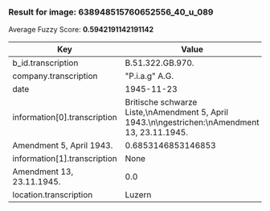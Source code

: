 ### Result for image: 638948515760652556_40_u_089
Average Fuzzy Score: **0.5942191142191142**
<small>

| Key | Value | Ground Truth | Score |
| --- | --- | --- | --- |
| b_id.transcription | B.51.322.GB.970. | B.51.322.GB.970. | 1.0 |
| company.transcription | "P.i.a.g" A.G. | "Piag" A.G. | 0.88 |
| date | 1945-11-23 |  | 0.0 |
| information[0].transcription | Britische schwarze Liste,\nAmendment 5, April 1943.\n\ngestrichen:\nAmendment 13, 23.11.1945. | Britische schwarze Liste,
Amendment 5, April 1943. | 0.6853146853146853 |
| information[1].transcription | None | gestrichen:
Amendment 13, 23.11.1945. | 0.0 |
| location.transcription | Luzern | Luzern | 1.0 |

</small>
